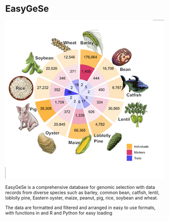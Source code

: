 # EasyGeSe

![](https://github.com/stevenandrewyates/EasyGeSe/blob/main/EasyGeSe.png)

EasyGeSe is a comprehensive database for genomic selection with data records from diverse species such as barley, common bean, catfish, lentil, loblolly pine, Eastern oyster, maize, peanut, pig, rice, soybean and wheat. 

The data are formatted and filtered and arranged in easy to use formats, with functions in and R and Python for easy loading
